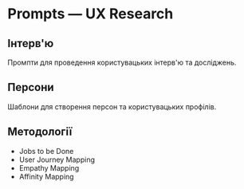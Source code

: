 # Prompts — UX Research

## Інтерв'ю
Промпти для проведення користувацьких інтерв'ю та досліджень.

## Персони
Шаблони для створення персон та користувацьких профілів.

## Методології
- Jobs to be Done
- User Journey Mapping
- Empathy Mapping
- Affinity Mapping
